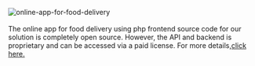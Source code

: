  ![online-app-for-food-delivery](https://admin.ninjascode.com/wp-content/uploads/2025/01/10-scaled.webp) <br/> <br/> The online app for food delivery using php frontend source code for our solution is completely open source. However, the API and backend is proprietary and can be accessed via a paid license. For more details,<a href="https://enatega.com/?utm_source=github&utm_medium=repo&utm_campaign=lambert-online-app-for-food-delivery-using-php" target="_blank">click here.</a> 
